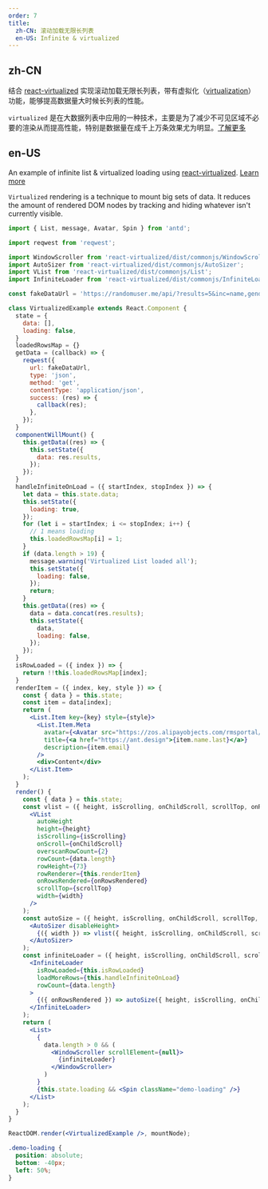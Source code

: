 ```yaml
---
order: 7
title:
  zh-CN: 滚动加载无限长列表
  en-US: Infinite & virtualized
---
```


## zh-CN

结合 [react-virtualized](https://github.com/bvaughn/react-virtualized) 实现滚动加载无限长列表，带有虚拟化（[virtualization](https://blog.jscrambler.com/optimizing-react-rendering-through-virtualization/)）功能，能够提高数据量大时候长列表的性能。

`virtualized` 是在大数据列表中应用的一种技术，主要是为了减少不可见区域不必要的渲染从而提高性能，特别是数据量在成千上万条效果尤为明显。[了解更多](https://blog.jscrambler.com/optimizing-react-rendering-through-virtualization/)

## en-US

An example of infinite list & virtualized loading using [react-virtualized](https://github.com/bvaughn/react-virtualized). [Learn more](https://blog.jscrambler.com/optimizing-react-rendering-through-virtualization/)

`Virtualized` rendering is a technique to mount big sets of data. It reduces the amount of rendered DOM nodes by tracking and hiding whatever isn't currently visible.

````jsx
import { List, message, Avatar, Spin } from 'antd';

import reqwest from 'reqwest';

import WindowScroller from 'react-virtualized/dist/commonjs/WindowScroller';
import AutoSizer from 'react-virtualized/dist/commonjs/AutoSizer';
import VList from 'react-virtualized/dist/commonjs/List';
import InfiniteLoader from 'react-virtualized/dist/commonjs/InfiniteLoader';

const fakeDataUrl = 'https://randomuser.me/api/?results=5&inc=name,gender,email,nat&noinfo';

class VirtualizedExample extends React.Component {
  state = {
    data: [],
    loading: false,
  }
  loadedRowsMap = {}
  getData = (callback) => {
    reqwest({
      url: fakeDataUrl,
      type: 'json',
      method: 'get',
      contentType: 'application/json',
      success: (res) => {
        callback(res);
      },
    });
  }
  componentWillMount() {
    this.getData((res) => {
      this.setState({
        data: res.results,
      });
    });
  }
  handleInfiniteOnLoad = ({ startIndex, stopIndex }) => {
    let data = this.state.data;
    this.setState({
      loading: true,
    });
    for (let i = startIndex; i <= stopIndex; i++) {
      // 1 means loading
      this.loadedRowsMap[i] = 1;
    }
    if (data.length > 19) {
      message.warning('Virtualized List loaded all');
      this.setState({
        loading: false,
      });
      return;
    }
    this.getData((res) => {
      data = data.concat(res.results);
      this.setState({
        data,
        loading: false,
      });
    });
  }
  isRowLoaded = ({ index }) => {
    return !!this.loadedRowsMap[index];
  }
  renderItem = ({ index, key, style }) => {
    const { data } = this.state;
    const item = data[index];
    return (
      <List.Item key={key} style={style}>
        <List.Item.Meta
          avatar={<Avatar src="https://zos.alipayobjects.com/rmsportal/ODTLcjxAfvqbxHnVXCYX.png" />}
          title={<a href="https://ant.design">{item.name.last}</a>}
          description={item.email}
        />
        <div>Content</div>
      </List.Item>
    );
  }
  render() {
    const { data } = this.state;
    const vlist = ({ height, isScrolling, onChildScroll, scrollTop, onRowsRendered, width }) => (
      <VList
        autoHeight
        height={height}
        isScrolling={isScrolling}
        onScroll={onChildScroll}
        overscanRowCount={2}
        rowCount={data.length}
        rowHeight={73}
        rowRenderer={this.renderItem}
        onRowsRendered={onRowsRendered}
        scrollTop={scrollTop}
        width={width}
      />
    );
    const autoSize = ({ height, isScrolling, onChildScroll, scrollTop, onRowsRendered }) => (
      <AutoSizer disableHeight>
        {({ width }) => vlist({ height, isScrolling, onChildScroll, scrollTop, onRowsRendered, width })}
      </AutoSizer>
    );
    const infiniteLoader = ({ height, isScrolling, onChildScroll, scrollTop }) => (
      <InfiniteLoader
        isRowLoaded={this.isRowLoaded}
        loadMoreRows={this.handleInfiniteOnLoad}
        rowCount={data.length}
      >
        {({ onRowsRendered }) => autoSize({ height, isScrolling, onChildScroll, scrollTop, onRowsRendered })}
      </InfiniteLoader>
    );
    return (
      <List>
        {
          data.length > 0 && (
            <WindowScroller scrollElement={null}>
              {infiniteLoader}
            </WindowScroller>
          )
        }
        {this.state.loading && <Spin className="demo-loading" />}
      </List>
    );
  }
}

ReactDOM.render(<VirtualizedExample />, mountNode);
````

````css
.demo-loading {
  position: absolute;
  bottom: -40px;
  left: 50%;
}
````
